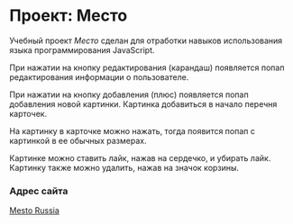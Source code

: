 # Проект: Место

Учебный проект *Место* сделан для отработки навыков использования языка программирования JavaScript. 

При нажатии на кнопку редактирования (карандаш) появляется попап редактирования информации о пользователе. 

При нажатии на кнопку добавления (плюс) появляется попап добавления новой картинки. Картинка добавиться в начало перечня карточек.

На картинку в карточке можно нажать, тогда появится попап с картинкой в ее обычных размерах.

Картинке можно ставить лайк, нажав на сердечко, и убирать лайк. 
Картинку также можно удалить, нажав на значок корзины.

### Адрес сайта

[Mesto Russia](https://yuliakray.github.io/mesto/)
